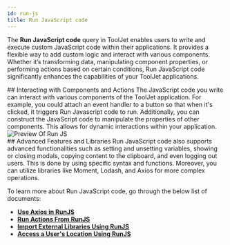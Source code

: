```yaml
---
id: run-js
title: Run JavaScript code
---
```


The **Run JavaScript code** query in ToolJet enables users to write and execute custom JavaScript code within their applications. It provides a flexible way to add custom logic and interact with various components. Whether it’s transforming data, manipulating component properties, or performing actions based on certain conditions, Run JavaScript code significantly enhances the capabilities of your ToolJet applications. 

<div>
## Interacting with Components and Actions
The JavaScript code you write can interact with various components of the ToolJet application. For example, you could attach an event handler to a button so that when it's clicked, it triggers Run Javascript code to run. Additionally, you can construct the JavaScript code to manipulate the properties of other components. This allows for dynamic interactions within your application.

<div style={{textAlign: 'center'}}>
    <img className="screenshot-full" src="/img/tooljet-concepts/run-js/run-js-preview.png" alt="Preview Of Run JS" />
</div>

</div>

<div>
## Advanced Features and Libraries
Run JavaScript code also supports advanced functionalities such as setting and unsetting variables, showing or closing modals, copying content to the clipboard, and even logging out users. This is done by using specific syntax and functions. Moreover, you can utilize libraries like Moment, Lodash, and Axios for more complex operations.

</div>

To learn more about Run JavaScript code, go through the below list of documents:

- **[Use Axios in RunJS](/docs/how-to/use-axios-in-runjs/)**
- **[Run Actions From RunJS](/docs/how-to/run-actions-from-runjs/)**
- **[Import External Libraries Using RunJS](/docs/how-to/import-external-libraries-using-runjs/)**
- **[Access a User's Location Using RunJS](/docs/how-to/access-users-location/)**
